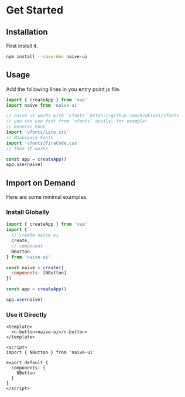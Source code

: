 <!--anchor:on-->

# Get Started

## Installation

First install it.

```bash
npm install --save-dev naive-ui
```

## Usage

Add the following lines in you entry point js file.

```js
import { createApp } from 'vue'
import naive from 'naive-ui'

// naive ui works with `vfonts` https://github.com/07akioni/vfonts
// you can use font from `vfonts` easily, for example:
// Generic Font
import 'vfonts/Lato.css'
// Monospace Fonts
import 'vfonts/FiraCode.css'
// then it works

const app = createApp()
app.use(naive)
```

## Import on Demand

Here are some minimal examples.

### Install Globally

```js
import { createApp } from 'vue'
import {
  // create naive ui
  create,
  // component
  NButton
} from 'naive-ui'

const naive = create({
  components: [NButton]
})

const app = createApp()

app.use(naive)
```

### Use it Directly

```vue
<template>
  <n-button>naive-ui</n-button>
</template>

<script>
import { NButton } from 'naive-ui'

export default {
  components: {
    NButton
  }
}
</script>
```
